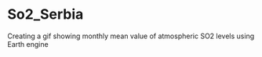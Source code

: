 # So2_Serbia
Creating a gif showing monthly mean value of atmospheric SO2 levels using Earth engine
